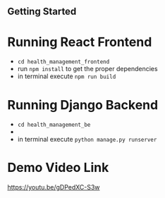 ## Getting Started

# Running React Frontend
- `cd health_management_frontend`
- run `npm install` to get the proper dependencies
- in terminal execute `npm run build`

# Running Django Backend
- `cd health_management_be`
- 
- in terminal execute `python manage.py runserver`

# Demo Video Link
https://youtu.be/gDPedXC-S3w 